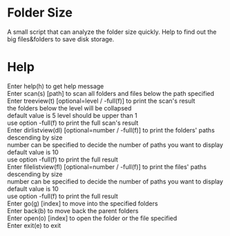 # Folder Size
 A small script that can analyze the folder size quickly.
 Help to find out the big files&folders to save disk storage.  

# Help
 Enter help(h) to get help message  
 Enter scan(s) [path] to scan all folders and files below the path specified  
 Enter treeview(t) [optional=level / -full(f)] to print the scan's result  
            the folders below the level will be collapsed  
            default value is 5  level should be upper than 1  
            use option -full(f) to print the full scan's result  
 Enter dirlistview(dl) [optional=number / -full(f)] to print the folders' paths descending by size  
            number can be specified to decide the number of paths you want to display  
            default value is 10  
            use option -full(f) to print the full result  
 Enter filelistview(fl) [optional=number / -full(f)] to print the files' paths descending by size  
            number can be specified to decide the number of paths you want to display  
            default value is 10  
            use option -full(f) to print the full result  
 Enter go(g) [index] to move into the specified folders  
 Enter back(b) to move back the parent folders  
 Enter open(o) [index] to open the folder or the file specified  
 Enter exit(e) to exit  
